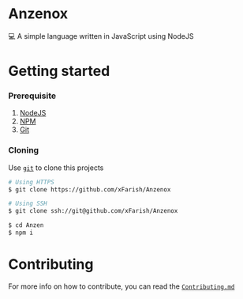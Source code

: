 # Anzenox
💻 A simple language written in JavaScript using NodeJS

# Getting started
### Prerequisite
1. [NodeJS](https://nodejs.org/ 'NodeJS')
2. [NPM](https://npmjs.com/ 'NPM')
3. [Git](https://git-scm.com/ 'Git')

### Cloning
Use [`git`](https://git-scm.com/ 'Git') to clone this projects
```sh
# Using HTTPS
$ git clone https://github.com/xFarish/Anzenox

# Using SSH
$ git clone ssh://git@github.com/xFarish/Anzenox

$ cd Anzen
$ npm i
```

# Contributing
For more info on how to contribute, you can read the [`Contributing.md`](https://github.com/xFarish/Anzen0x/blob/main/doc/Contributing.md 'Contributing.md')
